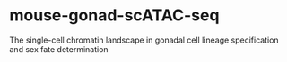 # mouse-gonad-scATAC-seq
The single-cell chromatin landscape in gonadal cell lineage specification and sex fate determination
